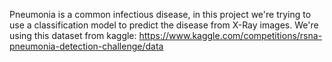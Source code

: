 Pneumonia is a common infectious disease, in this project we're trying to use a classification model to predict the disease from X-Ray images.
We're using this dataset from kaggle:
https://www.kaggle.com/competitions/rsna-pneumonia-detection-challenge/data